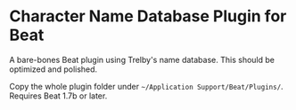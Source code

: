# Character Name Database Plugin for Beat

A bare-bones Beat plugin using Trelby's name database. This should be optimized and polished.

Copy the whole plugin folder under `~/Application Support/Beat/Plugins/`. Requires Beat 1.7b or later.
